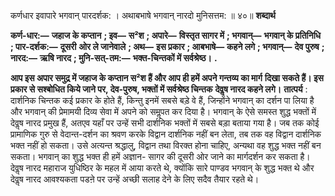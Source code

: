  

कर्णधार इवापारे भगवान् पारदर्शक: । अथाबभाषे भगवान् नारदो मुनिसत्तम: ॥ ४०॥ **शब्दार्थ** 

**कर्ण-धार:—** **जहाज के कप्तान** **; इव—** **स²श** **; अपारे—** **विस्तृत सागर में** **; भगवान्—** **भगवान् के प्रतिनिधि** **; पार-दर्शक:—** **दूसरी** **ओर ले जानेवाले** **; अथ—** **इस प्रकार** **; आबभाषे—** **कहने लगे** **; भगवान्—** **देव पुरुष** **; नारद:—** **ऋषि नारद** **; मुनि-सत्-तम:—** **भक्त-चिन्तकों में सर्वश्रेष्ठ।** **.** 

**आप इस अपार समुद्र में जहाज के कप्तान स²श हैं और आप ही हमें अपने गन्तव्य का मार्ग** **दिखा सकते हैं। इस प्रकार से सश्बोधित किये जाने पर, देव-पुरुष, भक्तों में सर्वश्रेष्ठ चिन्तक** **देवॢष नारद कहने लगे।** **तात्पर्य** : दार्शनिक चिन्तक कई प्रकार के होते हैं, किन्तु इनमें सबसे बड़े वे हैं, जिन्होंने भगवान् का दर्शन पा लिया है और भगवान् की प्रेमामयी दिव्य सेवा में अपने को समॢपत कर दिया है। भगवान् के ऐसे समस्त शुद्ध भक्तों में देवॢष नारद प्रमुख हैं, अतएव यहाँ पर उन्हें सभी दार्शनिक भक्तों में सबसे बड़ा बताया गया है। जब तक कोई प्रामाणिक गुरु से वेदान्त-दर्शन का श्रवण करके विद्वान दार्शनिक नहीं बन लेता, तब तक वह विद्वान दार्शनिक भक्त नहीं हो सकता। उसे अत्यन्त श्रद्धालु, विद्वान तथा विरक्त होना चाहिए, अन्यथा वह शुद्ध भक्त नहीं बन सकता। भगवान् का शुद्ध भक्त ही हमें अज्ञान- सागर की दूसरी ओर जाने का मार्गदर्शन कर सकता है। देवॢष नारद महाराज युधिष्ठिर के महल में आया करते थे, क्योंकि सारे पाण्डव भगवान् के शुद्ध भक्त थे और देवॢष नारद आवश्यकता पडऩे पर उन्हें अच्छी सलाह देने के लिए सदैव तैयार रहते थे। 